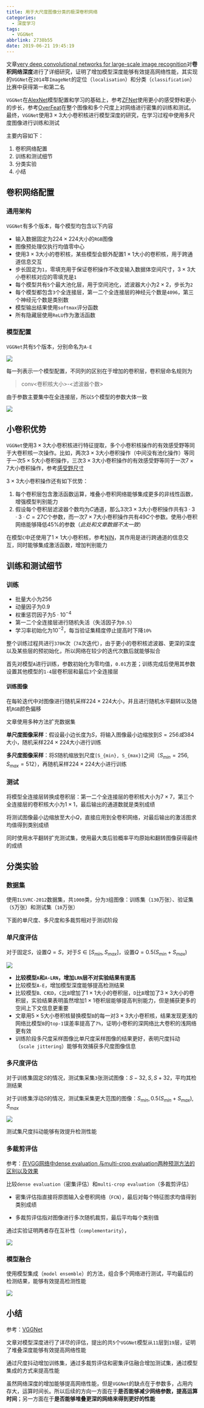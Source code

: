 ```yaml
---
title: 用于大尺度图像分类的极深卷积网络
categories:
  - 深度学习
tags:
  - VGGNet
abbrlink: 2738b55
date: 2019-06-21 19:45:19
---
```


文章[very deep convolutional networks for large-scale image recognition](https://arxiv.org/abs/1409.1556v6#)对**卷积网络深度**进行了详细研究，证明了增加模型深度能够有效提高网络性能，其实现的`VGGNet`在`2014`年`ImageNet`的定位（`localisation`）和分类（`classification`）比赛中获得第一和第二名

`VGGNet`在[AlexNet](https://www.zhujian.tech/posts/ca9994d1.html#more)模型配置和学习的基础上，参考[ZFNet](https://zjzstu.github.io/posts/3f18ad9b.html#more)使用更小的感受野和更小的步长，参考[OverFeat](https://arxiv.org/abs/1312.6229)在整个图像和多个尺度上对网络进行密集的训练和测试。最终，`VGGNet`使用$3\times 3$大小卷积核进行模型深度的研究，在学习过程中使用多尺度图像进行训练和测试

主要内容如下：

1. 卷积网络配置
2. 训练和测试细节
3. 分类实验
4. 小结

## 卷积网络配置

### 通用架构

`VGGNet`有多个版本，每个模型均包含以下内容

* 输入数据固定为$224\times 224$大小的`RGB`图像
* 图像预处理仅执行均值零中心
* 使用$3\times 3$大小的卷积核，某些模型会额外配置$1\times 1$大小的卷积核，用于跨通道信息交互
* 步长固定为`1`，零填充用于保证卷积操作不改变输入数据体空间尺寸，$3\times 3$大小卷积核对应的零填充是`1`
* 每个模型共有`5`个最大池化层，用于空间池化，滤波器大小为$2\times 2$，步长为`2`
* 每个模型都包含`3`个全连接层，第一二个全连接层的神经元个数是`4096`，第三个神经元个数是类别数
* 模型输出结果使用`softmax`评分函数
* 所有隐藏层使用`ReLU`作为激活函数

### 模型配置

`VGGNet`共有`5`个版本，分别命名为`A-E`

![](/imgs/用于大尺度图像分类的极深卷积网络/vggnet.png)

每一列表示一个模型配置，不同列的区别在于增加的卷积层，卷积层命名规则为

>conv<卷积核大小>-<滤波器个数>

由于参数主要集中在全连接层，所以`5`个模型的参数大体一致

![](/imgs/用于大尺度图像分类的极深卷积网络/params.png)

## 小卷积优势

`VGGNet`使用$3\times 3$大小卷积核进行特征提取，多个小卷积核操作的有效感受野等同于大卷积核一次操作。比如，两次$3\times 3$大小卷积操作（中间没有池化操作）等同于一次$5\times 5$大小卷积操作，三次$3\times 3$大小卷积操作的有效感受野等同于一次$7\times 7$大小卷积操作，参考[感受野尺寸](https://www.zhujian.tech/posts/3b660279.html#more)

$3\times 3$大小卷积操作还有如下优势：

1. 每个卷积层包含激活函数运算，堆叠小卷积网络能够集成更多的非线性函数，增强模型判别能力
2. 假设每个卷积层滤波器个数均为$C$通道，那么3次$3\times 3$大小卷积操作共有$3\cdot 3\cdot 3\cdot C = 27C$个参数，而一次$7\times 7$大小卷积操作共有$49C$个参数。使用小卷积网络能够降低45%的参数（*此处和文章数据不太一致*）

在模型`C`中还使用了$1\times 1$大小卷积核，参考[NIN](https://zjzstu.github.io/posts/359ae103.html#more)，其作用是进行跨通道的信息交互，同时能够集成激活函数，增加判别能力

## 训练和测试细节

### 训练

* 批量大小为$256$
* 动量因子为$0.9$
* 权重惩罚因子为$5\cdot 10^{-4}$
* 第一二个全连接层进行随机失活（失活因子为`0.5`）
* 学习率初始化为$10^{-2}$，每当验证集精度停止提高时下降`10%`

整个训练过程共进行`370K`次（`74`次迭代），由于更小的卷积核滤波器、更深的深度以及某些层的预初始化，所以网络在较少的迭代次数后就能够拟合

首先对模型`A`进行训练，参数初始化为零均值，`0.01`方差；训练完成后使用其参数设置其他模型的`1-4`层卷积层和最后`3`个全连接层

#### 训练图像

在每轮迭代中对图像进行随机采样$224\times 224$大小，并且进行随机水平翻转以及随机`RGB`颜色偏移

文章使用多种方法扩充数据集

**单尺度图像采样**：假设最小边长度为$S$，将输入图像最小边缩放到$S=256或384$大小，随机采样$224\times 224$大小进行训练

**多尺度图像采样**：将$S$随机缩放到尺度`[S_{min}, S_{max}]`之间（$S_{min}=256, S_{max}=512$），再随机采样$224\times 224$大小进行训练

### 测试

将模型全连接层转换成卷积层：第一二个全连接层的卷积核大小为$7\times 7$，第三个全连接层的卷积核大小为$1\times 1$，最后输出的通道数就是类别成绩

将测试图像最小边缩放至大小$Q$，直接应用到全卷积网络，对最后输出的激活图求均值得到类别成绩

同时使用水平翻转扩充测试集，使用最大类后验概率平均原始和翻转图像获得最终的成绩

## 分类实验

### 数据集

使用`ILSVRC-2012`数据集，共`1000`类，分为`3`组图像：训练集（`130`万张）、验证集（`5`万张）和测试集（`10`万张）

下面的单尺度、多尺度和多裁剪相对于测试阶段

### 单尺度评估

对于固定$S$，设置$Q=S$，对于$S\in [S_{min}, S_{max}]$，设置$Q=0.5(S_{min}+S_{max})$

![](/imgs/用于大尺度图像分类的极深卷积网络/single_scale.png)

* **比较模型`A`和`A-LRN`，增加`LRN`层不对实验结果有提高**
* 比较模型`A-E`，增加模型深度能够提高检测结果
* 比较模型`B、C和D`，`C`比`B`增加了$1\times 1$大小的卷积层，`D`比`B`增加了$3\times 3$大小的卷积层，实验结果表明虽然增加$1\times 1$卷积层能够提高判别能力，但是捕获更多的空间上下文信息更重要
* 文章用$5\times 5$大小卷积核替换模型`B`的每一对$3\times 3$大小卷积核，结果发现更浅的网络比模型`B`的`top-1`误差率提高了`7%`，证明小卷积的深网络比大卷积的浅网络更有效
* 训练阶段多尺度采样图像比单尺度采样图像的结果更好，表明尺度抖动（`scale jittering`）能够有效捕获多尺度图像信息

### 多尺度评估

对于训练集固定$S$的情况，测试集采集`3`张测试图像：${S-32, S, S+32}$，平均其检测结果

对于训练集浮动$S$的情况，测试集采集更大范围的图像：${S_{min}, 0.5(S_{min}+S_{max}), S_{max}}$

![](/imgs/用于大尺度图像分类的极深卷积网络/multi_scale.png)

测试集尺度抖动能够有效提升检测性能

### 多裁剪评估

参考：[在VGG网络中dense evaluation 与multi-crop evaluation两种预测方法的区别以及效果](https://blog.csdn.net/C_chuxin/article/details/82832229)

比较`dense evaluation`（密集评估）和`multi-crop evaluation`（多裁剪评估）

* 密集评估指直接将原图输入全卷积网络（`FCN`），最后对每个特征图求均值得到类别成绩

* 多裁剪评估指对图像进行多次随机裁剪，最后平均每个类别值

通过实验证明两者存在互补性（`complementarity`），

![](/imgs/用于大尺度图像分类的极深卷积网络/multi_crop.png)

### 模型融合

使用模型集成（`model ensemble`）的方法，组合多个网络进行测试，平均最后的检测结果，能够有效提高检测性能

![](/imgs/用于大尺度图像分类的极深卷积网络/convnet_fusion.png)

## 小结

参考：[VGGNet](http://cs231n.github.io/convolutional-networks/#case)

文章对模型深度进行了详尽的评估，提出的共`5`个`VGGNet`模型从`11`层到`19`层，证明了堆叠深度能够有效提高网络性能

通过尺度抖动增加训练集，通过多裁剪评估和密集评估融合增加测试集，通过模型集成的方式来提高性能

虽然网络深度的增加能够提高网络性能，但是`VGGNet`的缺点在于参数多，占用内存大，运算时间长。所以后续的方向一方面在于**是否能够减少网络参数，提高运算时间**；另一方面在于**是否能够堆叠更深的网络来得到更好的性能**